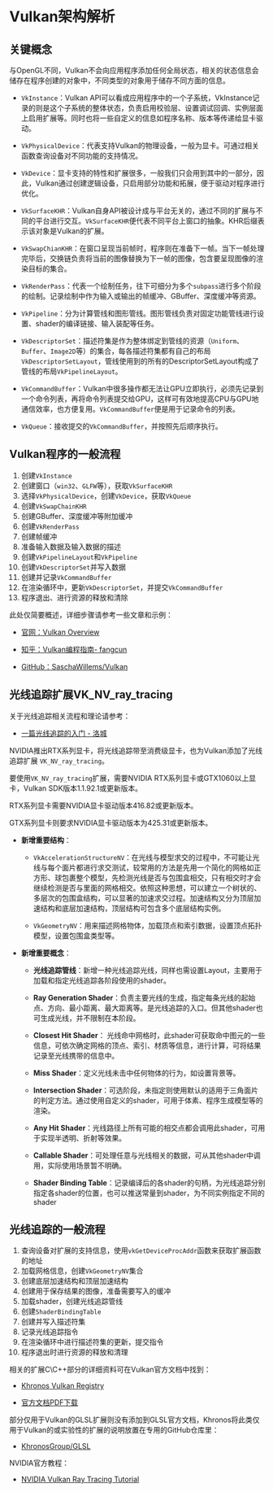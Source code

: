 # Vulkan架构解析

## 关键概念

与OpenGL不同，Vulkan不会向应用程序添加任何全局状态，相关的状态信息会储存在程序创建的对象中，不同类型的对象用于储存不同方面的信息。

* `VkInstance`：Vulkan API可以看成应用程序中的一个子系统，VkInstance记录的则是这个子系统的整体状态，负责启用校验层、设置调试回调、实例层面上启用扩展等。同时也将一些自定义的信息如程序名称、版本等传递给显卡驱动。

* `VkPhysicalDevice`：代表支持Vulkan的物理设备，一般为显卡。可通过相关函数查询设备对不同功能的支持情况。

* `VkDevice`：显卡支持的特性和扩展很多，一般我们只会用到其中的一部分，因此，Vulkan通过创建逻辑设备，只启用部分功能和拓展，便于驱动对程序进行优化。

* `VkSurfaceKHR`：Vulkan自身API被设计成与平台无关的，通过不同的扩展与不同的平台进行交互。`VkSurfaceKHR`便代表不同平台上窗口的抽象。KHR后缀表示该对象是Vulkan的扩展。

* `VkSwapChianKHR`：在窗口呈现当前帧时，程序则在准备下一帧。当下一帧处理完毕后，交换链负责将当前的图像替换为下一帧的图像，包含要呈现图像的渲染目标的集合。

* `VkRenderPass`：代表一个绘制任务，往下可细分为多个`subpass`进行多个阶段的绘制。记录绘制中作为输入或输出的帧缓冲、GBuffer、深度缓冲等资源。

* `VkPipeline`：分为计算管线和图形管线。图形管线负责对固定功能管线进行设置、shader的编译链接、输入装配等任务。

* `VkDescriptorSet`：描述符集是作为整体绑定到管线的资源（`Uniform`、`Buffer`、`Image2D`等）的集合，每各描述符集都有自己的布局`VkDescriptorSetLayout`，管线使用到的所有的DescriptorSetLayout构成了管线的布局`VkPipelineLayout`。

* `VkCommandBuffer`：Vulkan中很多操作都无法让GPU立即执行，必须先记录到一个命令列表，再将命令列表提交给GPU，这样可有效地提高CPU与GPU地通信效率，也方便复用。`VkCommandBuffer`便是用于记录命令的列表。

* `VkQueue`：接收提交的`VkCommandBuffer`，并按照先后顺序执行。

## Vulkan程序的一般流程

1. 创建`VkInstance`
2. 创建窗口（`win32`、`GLFW`等），获取`VkSurfaceKHR`
3. 选择`VkPhysicalDevice`，创建`VkDevice`，获取`VkQueue`
4. 创建`VkSwapChainKHR`
5. 创建GBuffer、深度缓冲等附加缓冲
6. 创建`VkRenderPass`
7. 创建帧缓冲
8. 准备输入数据及输入数据的描述
9. 创建`VkPipelineLayout`和`VkPipeline`
10. 创建`VkDescriptorSet`并写入数据 
11. 创建并记录`VkCommandBuffer`
12. 在渲染循环中，更新`VkDescriptorSet`，并提交`VkCommandBuffer`
13. 程序退出、进行资源的释放和清除

此处仅简要概述，详细步骤请参考一些文章和示例：  

* [官网：Vulkan Overview](https://www.khronos.org/vulkan/)

* [知乎：Vulkan编程指南- fangcun](https://zhuanlan.zhihu.com/c_1079388229215752192)

* [GitHub：SaschaWillems/Vulkan](https://github.com/SaschaWillems/Vulkan)

## 光线追踪扩展VK_NV_ray_tracing

关于光线追踪相关流程和理论请参考：
* [一篇光线追踪的入门 - 洛城](https://zhuanlan.zhihu.com/p/41269520)

NVIDIA推出RTX系列显卡，将光线追踪带至消费级显卡，也为Vulkan添加了光线追踪扩展 `VK_NV_ray_tracing`。

要使用`VK_NV_ray_tracing`扩展，需要NVIDIA RTX系列显卡或GTX1060以上显卡，Vulkan SDK版本1.1.92.1或更新版本。

RTX系列显卡需要NVIDIA显卡驱动版本416.82或更新版本。

GTX系列显卡则要求NVIDIA显卡驱动版本为425.31或更新版本。

* **新增重要结构**：
    * `VkAccelerationStructureNV`：在光线与模型求交的过程中，不可能让光线与每个面片都进行求交测试，较常用的方法是先用一个简化的网格如正方形、球包裹整个模型，先检测光线是否与包围盒相交，只有相交时才会继续检测是否与里面的网格相交。依照这种思想，可以建立一个树状的、多层次的包围盒结构，可以显著的加速求交过程。加速结构又分为顶层加速结构和底层加速结构，顶层结构可包含多个底层结构实例。

    * `VkGeometryNV`：用来描述网格物体，加载顶点和索引数据，设置顶点拓扑模型，设置包围盒类型等。

* **新增重要概念**：
    * **光线追踪管线**：新增一种光线追踪光线，同样也需设置Layout，主要用于加载和指定光线追踪各阶段使用的shader。

    * **Ray Generation Shader**：负责主要光线的生成，指定每条光线的起始点、方向、最小距离、最大距离等。是光线追踪的入口。但其他shader也可生成光线，并不限制在本阶段。

    * **Closest Hit Shader**： 光线命中网格时，此shader可获取命中图元的一些信息，可依次确定网格的顶点、索引、材质等信息，进行计算，可将结果记录至光线携带的信息中。

    * **Miss Shader**：定义光线未击中任何物体的行为，如设置背景等。

    * **Intersection Shader**：可选阶段，未指定则使用默认的适用于三角面片的判定方法。通过使用自定义的shader，可用于体素、程序生成模型等的渲染。

    * **Any Hit Shader**：光线路径上所有可能的相交点都会调用此shader，可用于实现半透明、折射等效果。

    * **Callable Shader**：可处理任意与光线相关的数据，可从其他shader中调用，实际使用场景暂不明确。

    * **Shader Binding Table**：记录编译后的各shader的句柄，为光线追踪分别指定各shader的位置，也可以推送常量到shader，为不同实例指定不同的shader

## 光线追踪的一般流程

1. 查询设备对扩展的支持信息，使用`vkGetDeviceProcAddr`函数来获取扩展函数的地址
2. 加载网格信息，创建`VkGeometryNV`集合
3. 创建底层加速结构和顶层加速结构
4. 创建用于保存结果的图像，准备需要写入的缓冲
5. 加载shader，创建光线追踪管线
6. 创建`ShaderBindingTable`
7. 创建并写入描述符集
8. 记录光线追踪指令
9. 在渲染循环中进行描述符集的更新，提交指令
10. 程序退出时进行资源的释放和清理

相关的扩展C\C++部分的详细资料可在Vulkan官方文档中找到：
* [Khronos Vulkan Registry](https://www.khronos.org/registry/vulkan/#apispecs)

* [官方文档PDF下载](https://www.khronos.org/registry/vulkan/specs/1.1-extensions/pdf/vkspec.pdf)

部分仅用于Vulkan的GLSL扩展则没有添加到GLSL官方文档，Khronos将此类仅用于Vulkan的或实验性的扩展的说明放置在专用的GitHub仓库里：
* [KhronosGroup/GLSL](https://github.com/KhronosGroup/GLSL)

NVIDIA官方教程：
* [NVIDIA Vulkan Ray Tracing Tutorial](https://developer.nvidia.com/rtx/raytracing/vkray)

